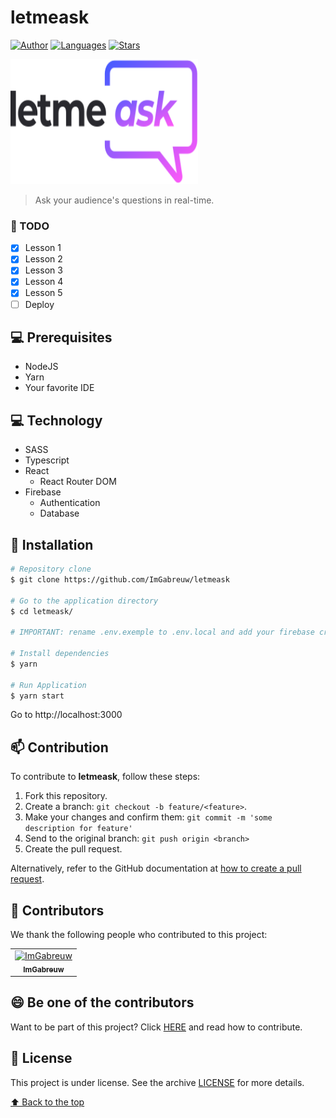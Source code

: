 # letmeask

[![Author](https://img.shields.io/badge/author-ImGabreuw-835AFD?style=flat-square)](https://github.com/ImGabreuw)
[![Languages](https://img.shields.io/github/languages/count/ImGabreuw/letmeask?color=%23835AFD&style=flat-square)](#)
[![Stars](https://img.shields.io/github/stars/ImGabreuw/letmeask?color=835AFD&style=flat-square)](https://github.com/ImGabreuw/letmeask/stargazers)

<img height="200px" width="300px" src="https://github.com/ImGabreuw/letmeask/blob/master/.github/letmeask-logo.svg">

> Ask your audience's questions in real-time.

### 📝 TODO

- [X] Lesson 1
- [X] Lesson 2
- [X] Lesson 3
- [X] Lesson 4
- [X] Lesson 5
- [ ] Deploy

## 💻 Prerequisites

* NodeJS
* Yarn
* Your favorite IDE

## 💻 Technology

* SASS
* Typescript
* React
  * React Router DOM 
* Firebase
  * Authentication
  * Database

## 🚀 Installation

```bash
# Repository clone
$ git clone https://github.com/ImGabreuw/letmeask

# Go to the application directory
$ cd letmeask/

# IMPORTANT: rename .env.exemple to .env.local and add your firebase credentials

# Install dependencies
$ yarn

# Run Application
$ yarn start
```

Go to http://localhost:3000

## 📫 Contribution

To contribute to **letmeask**, follow these steps:

1. Fork this repository.
2. Create a branch: `git checkout -b feature/<feature>`.
3. Make your changes and confirm them: `git commit -m 'some description for feature'`
4. Send to the original branch: `git push origin <branch>`
5. Create the pull request.

Alternatively, refer to the GitHub documentation at [how to create a pull request](https://help.github.com/en/github/collaborating-with-issues-and-pull-requests/creating-a-pull-request).

## 🤝 Contributors

We thank the following people who contributed to this project:

<table>
  <tr>
    <td align="center">
      <a href="https://github.com/ImGabreuw">
        <img src="https://avatars.githubusercontent.com/u/60116449?v=4" width="100px;" alt="ImGabreuw"/><br>
        <sub>
          <b>ImGabreuw</b>
        </sub>
      </a>
    </td>
  </tr>
</table>


## 😄 Be one of the contributors<br>

Want to be part of this project? Click [HERE](CONTRIBUTING.md) and read how to contribute.

## 📝 License

This project is under license. See the archive [LICENSE](LICENSE.md) for more details.

[⬆ Back to the top](#letmeask)<br>
